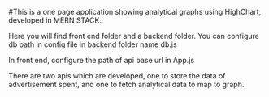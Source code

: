 #This is a one page application showing analytical graphs using HighChart, developed in MERN STACK.

Here you will find front end folder and a backend folder.
You can configure db path in config file in backend folder name db.js

In front end, configure the path of api base url in App.js

There are two apis which are developed, one to store the data of advertisement spent, and one to fetch analytical data to map to graph.




